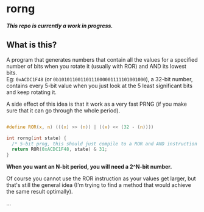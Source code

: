 # rorng

***This repo is currently a work in progress.***  

## What is this?
A program that generates numbers that contain all the values for a specified number of bits when you rotate it (usually with ROR) and AND its lowest bits.  
Eg: ``0xACDC1F48`` (or ``0b10101100110111000001111101001000``), a 32-bit number, contains every 5-bit value when you just look at the 5 least significant bits and keep rotating it.

A side effect of this idea is that it work as a very fast PRNG (if you make sure that it can go through the whole period).

```c

#define ROR(x, n) (((x) >> (n)) | ((x) << (32 - (n))))

int rorng(int state) {
  /* 5-bit prng, this should just compile to a ROR and AND instruction */
  return ROR(0xACDC1F48, state) & 31;
}
```

**When you want an N-bit period, you will need a 2^N-bit number.**

Of course you cannot use the ROR instruction as your values get larger, but that's still the general idea (I'm trying to find a method that would achieve the same result optimally).  

...
